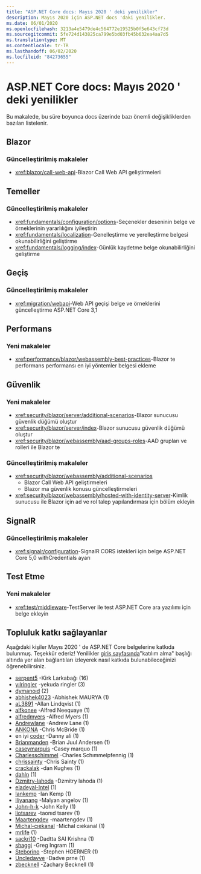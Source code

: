 ```yaml
---
title: "ASP.NET Core docs: Mayıs 2020 ' deki yenilikler"
description: Mayıs 2020 için ASP.NET docs 'daki yenilikler.
ms.date: 06/01/2020
ms.openlocfilehash: 3213a4e5479de4c564772e19525b0f5e643cf73d
ms.sourcegitcommit: 5fe724d143825ca799e5bd03fb45b632ea4aa7d5
ms.translationtype: MT
ms.contentlocale: tr-TR
ms.lasthandoff: 06/02/2020
ms.locfileid: "84273655"
---
```

# <a name="aspnet-core-docs-whats-new-for-may-2020"></a>ASP.NET Core docs: Mayıs 2020 ' deki yenilikler

Bu makalede, bu süre boyunca docs üzerinde bazı önemli değişikliklerden bazıları listelenir.

## <a name="blazor"></a>Blazor

### <a name="updated-articles"></a>Güncelleştirilmiş makaleler

- <xref:blazor/call-web-api>-Blazor Call Web API geliştirmeleri

## <a name="fundamentals"></a>Temeller

### <a name="updated-articles"></a>Güncelleştirilmiş makaleler

- <xref:fundamentals/configuration/options>-Seçenekler deseninin belge ve örneklerinin yararlılığını iyileştirin
- <xref:fundamentals/localization>-Genelleştirme ve yerelleştirme belgesi okunabilirliğini geliştirme
- <xref:fundamentals/logging/index>-Günlük kaydetme belge okunabilirliğini geliştirme

## <a name="migration"></a>Geçiş

### <a name="updated-articles"></a>Güncelleştirilmiş makaleler

- <xref:migration/webapi>-Web API geçişi belge ve örneklerini güncelleştirme ASP.NET Core 3,1

## <a name="performance"></a>Performans

### <a name="new-articles"></a>Yeni makaleler

- <xref:performance/blazor/webassembly-best-practices>-Blazor te performans performansı en iyi yöntemler belgesi ekleme

## <a name="security"></a>Güvenlik

### <a name="new-articles"></a>Yeni makaleler

- <xref:security/blazor/server/additional-scenarios>-Blazor sunucusu güvenlik düğümü oluştur
- <xref:security/blazor/server/index>-Blazor sunucusu güvenlik düğümü oluştur
- <xref:security/blazor/webassembly/aad-groups-roles>-AAD grupları ve rolleri ile Blazor te

### <a name="updated-articles"></a>Güncelleştirilmiş makaleler

- <xref:security/blazor/webassembly/additional-scenarios>
  - Blazor Call Web API geliştirmeleri
  - Blazor ma güvenlik konusu güncelleştirmeleri
- <xref:security/blazor/webassembly/hosted-with-identity-server>-Kimlik sunucusu ile Blazor için ad ve rol talep yapılandırması için bölüm ekleyin

## <a name="signalr"></a>SignalR

### <a name="updated-articles"></a>Güncelleştirilmiş makaleler

- <xref:signalr/configuration>-SignalR CORS istekleri için belge ASP.NET Core 5,0 withCredentials ayarı

## <a name="testing"></a>Test Etme

### <a name="new-articles"></a>Yeni makaleler

- <xref:test/middleware>-TestServer ile test ASP.NET Core ara yazılımı için belge ekleyin

## <a name="community-contributors"></a>Topluluk katkı sağlayanlar

Aşağıdaki kişiler Mayıs 2020 ' de ASP.NET Core belgelerine katkıda bulunmuş. Teşekkür ederiz! Yenilikler [giriş sayfasında](index.yml)"katılım alma" başlığı altında yer alan bağlantıları izleyerek nasıl katkıda bulunabileceğinizi öğrenebilirsiniz.

- [serpent5](https://github.com/serpent5) -Kirk Larkabağı (16)
- [yılringler](https://github.com/yringler) -yekuda ringler (3)
- [dymanoıd](https://github.com/dymanoid) (2)
- [abhishek4023](https://github.com/abhishek4023) -Abhishek MAURYA (1)
- [aL3891](https://github.com/aL3891) -Allan Lindqvist (1)
- [alfkonee](https://github.com/alfkonee) -Alfred Neequaye (1)
- [alfredmyers](https://github.com/alfredmyers) -Alfred Myers (1)
- [Andrewlane](https://github.com/AndrewLane) -Andrew Lane (1)
- [ANKONA](https://github.com/ankona) -Chris McBride (1)
- en iyi [coder](https://github.com/bestcoder) -Danny ali (1)
- [Brianmanden](https://github.com/Brianmanden) -Brian Juul Andersen (1)
- [caseymarquis](https://github.com/caseymarquis) -Casey marquo (1)
- [Charlesschimmel](https://github.com/CharlesSchimmel) -Charles Schımmelpfennig (1)
- [chrissainty](https://github.com/chrissainty) -Chris Sainty (1)
- [crackalak](https://github.com/crackalak) -dan Kughes (1)
- [dahln](https://github.com/dahln) (1)
- [Dzmitry-lahoda](https://github.com/dzmitry-lahoda) -Dzmitry lahoda (1)
- [eladeyal-Intel](https://github.com/eladeyal-intel) (1)
- [Iankemp](https://github.com/IanKemp) -Ian Kemp (1)
- [Iliyanang](https://github.com/IliyanAng) -Malyan angelov (1)
- [John-h-k](https://github.com/john-h-k) -John Kelly (1)
- [liotsarev](https://github.com/leotsarev) -taonıd tsarev (1)
- [Maartengdev](https://github.com/MaartenGDev) -maartengdev (1)
- [Michal-cıekanal](https://github.com/michal-ciechan) -Michal cıekanal (1)
- [mrlife](https://github.com/mrlife) (1)
- [sackri10](https://github.com/sackri10) -Dadtta SAI Krishna (1)
- [shaggi](https://github.com/shaggygi) -Greg Ingram (1)
- [Steborino](https://github.com/Steborino) -Stephen HOERNER (1)
- [Uncledavve](https://github.com/UncleDave) -Dadve prne (1)
- [zbecknell](https://github.com/zbecknell) -Zachary Becknell (1)
